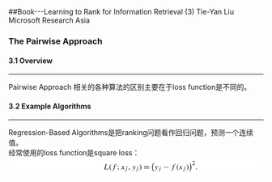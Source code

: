 ##Book---Learning to Rank for Information Retrieval (3)
Tie-Yan Liu  Microsoft Research Asia<br>
### The Pairwise Approach
#### 3.1 Overview
------------------
Pairwise Approach 相关的各种算法的区别主要在于loss function是不同的。<br>

#### 3.2 Example Algorithms
------------------
Regression-Based Algorithms是把ranking问题看作回归问题，预测一个连续值。<br>
经常使用的loss function是square loss：<br>
![lty_2](/images/liutieyan/lty_2.png)<br>
